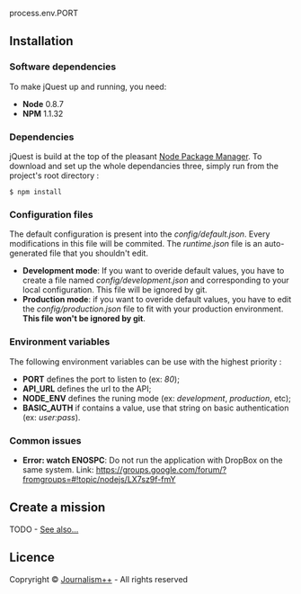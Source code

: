 process.env.PORT
## Installation
### Software dependencies
To make jQuest up and running, you need:

* **Node** 0.8.7
* **NPM** 1.1.32


### Dependencies
jQuest is build at the top of the pleasant [Node Package Manager](http://npmjs.org/). To download and set up the whole dependancies three, simply run from the project's root directory :

    $ npm install

### Configuration files
The default configuration is present into the *config/default.json*. Every modifications in this file will be commited. The *runtime.json* file is an auto-generated file that you shouldn't edit.

* **Development mode**: If you want to overide default values, you have to create a file named *config/development.json* and corresponding to your local configuration. This file will be ignored by git. 
* **Production mode**: if you want to overide default values, you have to edit the *config/production.json* file to fit with your production environment. **This file won't be ignored by git**.

### Environment variables
The following environment variables can be use with the highest priority :

* **PORT** defines the port to listen to (ex: *80*);
* **API_URL** defines the url to the API;
* **NODE_ENV** defines the runing mode (ex: *development*, *production*, etc);
* **BASIC_AUTH** if contains a value, use that string on basic authentication (ex: *user:pass*).

### Common issues
* **Error: watch ENOSPC**: Do not run the application with DropBox on the same system.
Link: https://groups.google.com/forum/?fromgroups=#!topic/nodejs/LX7sz9f-fmY

## Create a mission
TODO - [See also...](https://github.com/jplusplus/jquest-mission)

## Licence
Copryright © [Journalism++](http://jplusplus.org) - All rights reserved